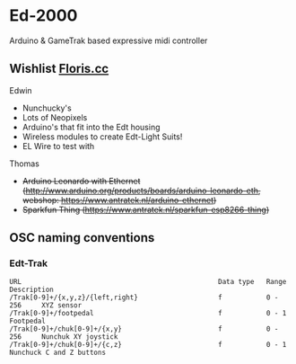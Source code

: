 # Ed-2000
Arduino &amp; GameTrak based expressive midi controller

## Wishlist [Floris.cc](http://www.floris.cc)

Edwin

* Nunchucky's
* Lots of Neopixels
* Arduino's that fit into the Edt housing
* Wireless modules to create Edt-Light Suits!
* EL Wire to test with

Thomas

* ~~Arduino Leonardo with Ethernet (http://www.arduino.org/products/boards/arduino-leonardo-eth, webshop: https://www.antratek.nl/arduino-ethernet)~~
* ~~Sparkfun Thing (https://www.antratek.nl/sparkfun-esp8266-thing)~~


## OSC naming conventions

### Edt-Trak

```
URL                                                 Data type   Range       Description
/Trak[0-9]+/{x,y,z}/{left,right}                    f           0 - 256     XYZ sensor
/Trak[0-9]+/footpedal                               f           0 - 1       Footpedal
/Trak[0-9]+/chuk[0-9]+/{x,y}                        f           0 - 256     Nunchuk XY joystick
/Trak[0-9]+/chuk[0-9]+/{c,z}                        f           0 - 1       Nunchuck C and Z buttons
```
